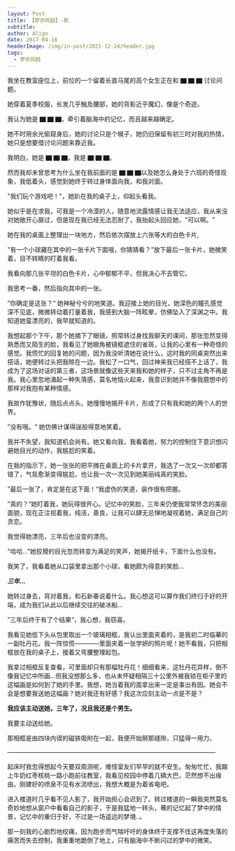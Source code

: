 ```yaml
---
layout: Post
title: 【梦亦同趋】-默
subtitle: 
author: Align
date: 2017-04-16
headerImage: /img/in-post/2021-12-24/header.jpg
tags:
  - 梦亦同趋
---
```



我坐在教室座位上，前位的一个留着长直马尾的高个女生正在和 ▇ ▇ ▇ 讨论问题。

她穿着夏季校服，长发几乎触及腰部，她的背影近乎魔幻，像是个奇迹。

我认为她是 ▇ ▇ ▇，牵引着脑海中的记忆，而且越来越确定。

她不时用余光偷窥身后，她的讨论只是个幌子，她仍旧保留有初三时对我的热情，她只是想要借讨论问题来靠近我。

我明白，她是 ▇ ▇ ▇，我是 ▇ ▇ ▇。

然而我却未曾思考为什么坐在我前面的是 ▇ ▇ ▇以及她怎么身处于六班的奇怪现象，我低着头，感觉到她终于转过身体面向我，和我对面。

"我们玩个游戏吧！"，她趴在我的桌子上，仰起头看我。

她似乎是在求我，可我是一个冷漠的人，随意地流露情感让我无法适应，我从来没对她敞开心扉过，但是现在我已经无法忍耐了，我抬起头回应她，"可以啊。"

她在我的桌面上整理出一块地方，然后依次摆放上六张等大的白色卡片,

"有一个小球藏在其中的一张卡片下面哦，你猜猜看？"放下最后一张卡片，她微笑着，目不转睛的盯着我看。

我看向那几张平坦的白色卡片，心中郁郁不平，但我决心不去管它。

我思考一番，然后指向其中的一张。

”你确定是这张？“ 她神秘兮兮的地笑道。我迎接上她的目光，她深色的瞳孔感觉深不见底，微微转动着打量着我，我感到大脑一阵眩晕，仿佛坠入了深渊之中。我知道她蛮漂亮的，我早就知道的。

我想起那个下午，那个她摘下了眼镜，照常转过身找我聊天的课间，那张忽然变得熟悉而又陌生的脸，我看见了她眼角被镜框遮住的雀斑，让我的心里有一种奇怪的感觉。我慌忙的回复她的问题，因为我没听清她在说什么，这时我的同桌突然出来搭话，她便转过头把我晾在一边。我松了一口气，回过神来我已经搭不上话了，我成为了这场对话的第三者，这场景就像这些天来我和她的样子，只不过主角不再是我。我心里忽地涌起一种失落感，莫名地恼火起来，我意识到她并不像我臆想中的那样对我抱有某种情感。

我故作犹豫状，随后点点头。她慢慢地揭开卡片，形成了只有我和她的两个人的世界。

”没有哦。“ 她仿佛计谋得逞般得意地笑着。

我并不失望，我知道机会尚有。她又看向我，我看着她，努力的控制住下意识想闪避她目光的动作，我尴尬的笑着。

在我的指示下，她一张张的把平摊在桌面上的卡片拿开，我选了一次又一次却都答错了，气氛愈渐变得尴尬，也让我一次一次见到她美丽纯真的笑脸。

”最后一张了，肯定是在这下面！“我虚伪的笑道，装作很有把握。

”真的？“她盯着我，她玩得很开心。记忆中的笑脸，三年来仍使我常常怀念的美丽面貌，现在正注视着我，纯洁，善良，让我可以肆无忌惮地凝视着她，满足自己的贪恋。

我觉得她漂亮，三年后也没变的漂亮。

"哈哈..."她狡猾的目光忽而转变为满足的笑声，她揭开纸卡，下面什么也没有。

我笑了，我看着她从口袋里拿出那个小球，看她颇为得意的笑脸...

***三年...***

她转过身去，背对着我，和石新春说着什么。我心想这可以算作我们终归于好的开端，成为我们从此以后继续交往的破冰船...

”三年后终于有了个结果“，我心想，我窃喜。

我看见她低下头从包里取出一个玻璃相框，我认出里面夹着的，是我初二时临摹的一副牡丹花。我一阵惊慌————里面夹着一张学妍的照片呢！她不看我，只把相框放在我的桌子上，接着又弯腰整理起包。

我拿过相框反复查看，可里面却只有那幅牡丹花！细细看来，这牡丹花异样，倒不像我记忆中所画...但我没想那么多，也从未怀疑相隔三十公里外被我锁在柜子里的这幅画是如何到了她的手里。我想，她当着我的面拿出来一定是事出有因。她会不会是想要我送她这幅画？她对我还有好感？我这次应刻主动一点是不是？

**我应该主动送她，三年了，况且我还是个男生。**

我要主动送给她。

那相框是由四块内锲的磁铁吸附在一起，我便开始掰那缝隙，只猛得一用力。

——————————————————————————————————

起床时我忽得想起今天要双周测呢，难怪室友们早早的就不安生。匆匆忙忙，我踹上牛奶红枣核桃一路小跑前往教室，我看见校园中停着几辆大巴，茫然想不出缘由。刚建好的喷泉不见有水流喷出，我想大概是为着省电吧。

进入楼道时几乎看不见人影了，我开始担心会迟到了。转过楼道的一瞬我突然莫名奇妙地想从窗户中看看自己的影子，于是我猛地一转头，蓦的记忆起了梦中的情景，记忆中的重归于好，不过是一场遥远的梦境..。

那一刻我的心剧烈地绞痛，因为跑步而气喘吁吁的身体终于支撑不住这再度失落的痛苦而失去控制，我重重地跪倒了地上，只有脑海中不断闪过的梦中的微笑。
